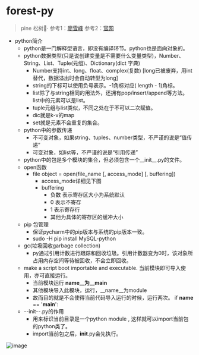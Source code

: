 # forest-py
> pine 松树🌲·
>参考1：[廖雪峰](https://www.liaoxuefeng.com/wiki/1016959663602400/1017594591051072)
> 参考2：[官网](https://docs.python.org/zh-cn/3.7/tutorial/index.html)
* python简介
    * python是一门解释型语言，即没有编译环节。python也是面向对象的。
    * python数据类型(只是说创建变量是不需要什么变量类型)，Number、String、List、Tuple(元组)、Dictionary(dict 字典)
        * Number支持int、long、float、complex(复数)   [long已被废弃，用int替代，数据溢出时会自动转型为long]
        * string的下标可以使用负号表示。-1角标对应( length - 1)角标。
        * list除了与string相同的用法外，还拥有pop/insert/append等方法。list中的元素可以是list。
        * tuple元组与list类似，不同之处在于不可以二次赋值。
        * dic就是k-v的map
        * set就是元素不会重复的集合。
    * python中的参数传递
        * 不可变对象，如果string、tuples、number类型，不严谨的说是“值传递”
        * 可变对象，如list等，不严谨的说是“引用传递”
    * python中的包是多个模块的集合，但必须包含一个__init__.py的文件。
    * open函数
        * file object = open(file_name [, access_mode] [, buffering])
            * access_mode详细见下图 
            * buffering
                * 负数 表示寄存区大小为系统默认
                * 0 表示不寄存
                * 1 表示寄存行
                * 其他为具体的寄存区的缓冲大小
    * pip 包管理
        * 保证pycharm中的pip版本与系统的pip版本一致。
        * sudo -H pip install MySQL-python
    * gc(垃圾回收garbage collection)
        * py通过引用计数进行跟踪和回收垃圾。引用计数器变为0时，该对象所占用内存空间等待被回收，不会立即回收。
    * make a script boot importable and executable. 当前模块即可导入使用，亦可直接运行。
        * 当前模块运行 __name__为__main__
        * 其他模块导入此模块，运行，__name__为module
        * 故而目的就是不会使得当前代码导入运行的时候，运行两次。
if __name__ == '__main__':
    * --init--.py的作用
        * 用来标识当前目录是一个python module , 这样就可以import当前包的python类了。
        * import当前包之后，__init__.py会先执行。

![image](https://github.com/Sidabw/forest-py/blob/master/py-mac/1py-test/test/Screen%20Shot%202019-12-24%20at%205.29.09%20PM.png)

    



